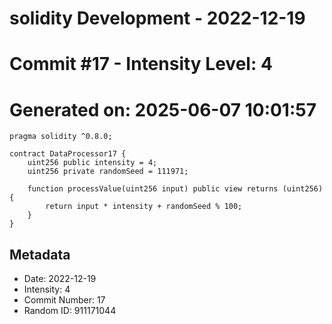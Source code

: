 ﻿# solidity Development - 2022-12-19
# Commit #17 - Intensity Level: 4
# Generated on: 2025-06-07 10:01:57
```solidity
pragma solidity ^0.8.0;

contract DataProcessor17 {
    uint256 public intensity = 4;
    uint256 private randomSeed = 111971;

    function processValue(uint256 input) public view returns (uint256) {
        return input * intensity + randomSeed % 100;
    }
}
```
## Metadata
- Date: 2022-12-19
- Intensity: 4
- Commit Number: 17
- Random ID: 911171044
